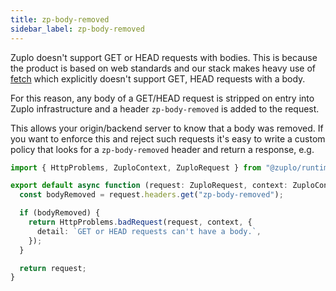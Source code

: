 ```yaml
---
title: zp-body-removed
sidebar_label: zp-body-removed
---
```


Zuplo doesn't support GET or HEAD requests with bodies. This is because the
product is based on web standards and our stack makes heavy use of
[fetch](https://developer.mozilla.org/en-US/docs/Web/API/Fetch_API) which
explicitly doesn't support GET, HEAD requests with a body.

For this reason, any body of a GET/HEAD request is stripped on entry into Zuplo
infrastructure and a header `zp-body-removed` is added to the request.

This allows your origin/backend server to know that a body was removed. If you
want to enforce this and reject such requests it's easy to write a custom policy
that looks for a `zp-body-removed` header and return a response, e.g.

```ts
import { HttpProblems, ZuploContext, ZuploRequest } from "@zuplo/runtime";

export default async function (request: ZuploRequest, context: ZuploContext) {
  const bodyRemoved = request.headers.get("zp-body-removed");

  if (bodyRemoved) {
    return HttpProblems.badRequest(request, context, {
      detail: `GET or HEAD requests can't have a body.`,
    });
  }

  return request;
}
```
